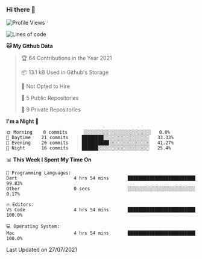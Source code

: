 ### Hi there 👋

<!--
**utkugedik/utkugedik** is a ✨ _special_ ✨ repository because its `README.md` (this file) appears on your GitHub profile.

Here are some ideas to get you started:

- 🔭 I’m currently working on ...
- 🌱 I’m currently learning ...
- 👯 I’m looking to collaborate on ...
- 🤔 I’m looking for help with ...
- 💬 Ask me about ...
- 📫 How to reach me: ...
- 😄 Pronouns: ...
- ⚡ Fun fact: ...
-->

<!--START_SECTION:waka-->
![Profile Views](http://img.shields.io/badge/Profile%20Views-0-blue)

![Lines of code](https://img.shields.io/badge/From%20Hello%20World%20I%27ve%20Written-19362%20lines%20of%20code-blue)

**🐱 My Github Data** 

> 🏆 64 Contributions in the Year 2021
 > 
> 📦 13.1 kB Used in Github's Storage 
 > 
> 🚫 Not Opted to Hire
 > 
> 📜 5 Public Repositories 
 > 
> 🔑 9 Private Repositories  
 > 
**I'm a Night 🦉** 

```text
🌞 Morning    0 commits      ░░░░░░░░░░░░░░░░░░░░░░░░░   0.0% 
🌆 Daytime    21 commits     ████████░░░░░░░░░░░░░░░░░   33.33% 
🌃 Evening    26 commits     ██████████░░░░░░░░░░░░░░░   41.27% 
🌙 Night      16 commits     ██████░░░░░░░░░░░░░░░░░░░   25.4%

```


📊 **This Week I Spent My Time On** 

```text
💬 Programming Languages: 
Dart                     4 hrs 54 mins       █████████████████████████   99.83% 
Other                    0 secs              ░░░░░░░░░░░░░░░░░░░░░░░░░   0.17%

🔥 Editors: 
VS Code                  4 hrs 54 mins       █████████████████████████   100.0%

💻 Operating System: 
Mac                      4 hrs 54 mins       █████████████████████████   100.0%

```


 Last Updated on 27/07/2021
<!--END_SECTION:waka-->

